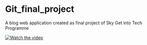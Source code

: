 # Git_final_project
A blog web application created as final project of Sky Get into Tech Programme

[![Watch the video](https://img.youtube.com/vi/KgWPXbLe4Z0/maxresdefault.jpg)](https://youtu.be/KgWPXbLe4Z0)


